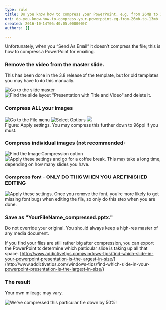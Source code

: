 ```yaml
---
type: rule
title: Do you know how to compress your PowerPoint, e.g. from 26MB to 13MB?
uri: do-you-know-how-to-compress-your-powerpoint-eg-from-26mb-to-13mb
created: 2016-10-14T06:40:05.0000000Z
authors: []

---
```


Unfortunately, when you “Send As Email” it doesn’t compress the file; this is how to compress a PowerPoint for emailing.
 

### Remove the video from the master slide.


This has been done in the 3.8 release of the template, but for old templates you may have to do this manually.

![Go to the slide master](01.png)
![Find the slide layout "Presentation with Title and Video" and delete it.](02.png)
 


### Compress ALL your images

![Go to the File menu](05.png)
![Select Options](06.png)
![](07.png)<br>Figure: Apply settings. You may compress this further down to 96ppi if you must. <br>   



### Compress individual images (not recommended)

![Find the Image Compression option](03.png)
![Apply these settings and go for a coffee break. This may take a long time, depending on how many slides you have.](04.png)



### Compress font - ONLY DO THIS WHEN YOU ARE FINISHED EDITING


![Apply these settings. Once you remove the font, you’re more likely to get missing font bugs when editing the file, so only do this step when you are done.](08.png)



### Save as "YourFileName\_compressed.pptx."
 Do not override your original. You should always keep a high-res master of any media document.


If you find your files are still rather big after compression, you can export the PowerPoint to determine which particular slide is taking up all that space.        [http://www.addictivetips.com/windows-tips/find-which-slide-in-your-powerpoint-presentation-is-the-largest-in-size/](http://www.addictivetips.com/windows-tips/find-which-slide-in-your-powerpoint-presentation-is-the-largest-in-size/)


### The result


Your own mileage may vary.

![We've compressed this particular file down by 50%](10.png)!
